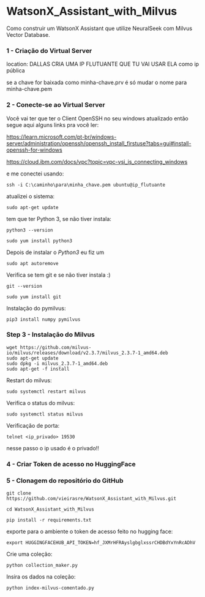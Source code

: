 # WatsonX_Assistant_with_Milvus
Como construir um WatsonX Assistant que utilize NeuralSeek com Milvus Vector Database.

### 1 - Criação do Virtual Server
location: DALLAS
CRIA UMA IP FLUTUANTE QUE TU VAI USAR ELA como ip pública

se a chave for baixada como minha-chave.prv é só mudar o nome para minha-chave.pem

### 2 - Conecte-se ao Virtual Server
 Você vai ter que ter o Client OpenSSH no seu windows atualizado então segue aqui alguns links pra você ler:
 
 https://learn.microsoft.com/pt-br/windows-server/administration/openssh/openssh_install_firstuse?tabs=gui#install-openssh-for-windows

 https://cloud.ibm.com/docs/vpc?topic=vpc-vsi_is_connecting_windows

 e me conectei usando:
 ```
 ssh -i C:\caminho\para\minha_chave.pem ubuntu@ip_flutuante
 ```
 
 atualizei o sistema:
 ```
 sudo apt-get update
 ```
 
 tem que ter Python 3, se não tiver instala:
 ```
 python3 --version
 ```
 ```
 sudo yum install python3
 ```

Depois de instalar o *Python3* eu fiz um 
```
sudo apt autoremove
```

Verifica se tem git e se não tiver instala :)
```
git --version
```
```
sudo yum install git
```

Instalação do pymilvus:
```
pip3 install numpy pymilvus

```

### Step 3 - Instalação do Milvus

```
wget https://github.com/milvus-io/milvus/releases/download/v2.3.7/milvus_2.3.7-1_amd64.deb
sudo apt-get update
sudo dpkg -i milvus_2.3.7-1_amd64.deb
sudo apt-get -f install
```
Restart do milvus:
```
sudo systemctl restart milvus
```
Verifica o status do milvus: 
```
sudo systemctl status milvus
```


Verificação de porta:
```
telnet <ip_privado> 19530
```
nesse passo o ip usado é o privado!!


### 4 - Criar Token de acesso no HuggingFace

### 5 - Clonagem do repositório do GitHub


```
git clone https://github.com/vieirasre/WatsonX_Assistant_with_Milvus.git
```
```
cd WatsonX_Assistant_with_Milvus
```
```
pip install -r requirements.txt
```

exporte para o ambiente o token de acesso feito no hugging face:

```
export HUGGINGFACEHUB_API_TOKEN=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
```


Crie uma coleção:
```
python collection_maker.py
```

Insira os dados na coleção: 
```
python index-milvus-comentado.py
```











































